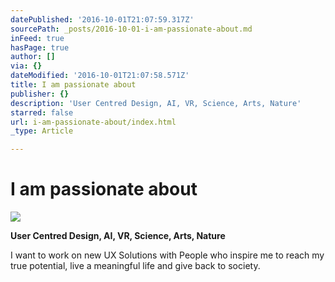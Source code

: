 ```yaml
---
datePublished: '2016-10-01T21:07:59.317Z'
sourcePath: _posts/2016-10-01-i-am-passionate-about.md
inFeed: true
hasPage: true
author: []
via: {}
dateModified: '2016-10-01T21:07:58.571Z'
title: I am passionate about
publisher: {}
description: 'User Centred Design, AI, VR, Science, Arts, Nature'
starred: false
url: i-am-passionate-about/index.html
_type: Article

---
```

# I am passionate about
![](https://the-grid-user-content.s3-us-west-2.amazonaws.com/ee054744-4fd7-4a4a-95d8-1fd578dc23ef.gif)

**User Centred Design, AI, VR, Science, Arts, Nature**

I want to work on new UX Solutions with People who inspire me to reach my true potential, live a meaningful life and give back to society.